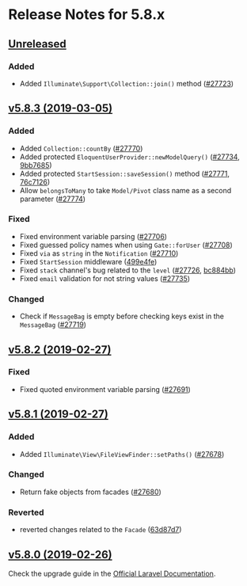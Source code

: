 # Release Notes for 5.8.x

## [Unreleased](https://github.com/laravel/framework/compare/v5.8.3...5.8)

### Added
- Added `Illuminate\Support\Collection::join()` method ([#27723](https://github.com/laravel/framework/pull/27723))


## [v5.8.3 (2019-03-05)](https://github.com/laravel/framework/compare/v5.8.2...v5.8.3)

### Added
- Added `Collection::countBy` ([#27770](https://github.com/laravel/framework/pull/27770))
- Added protected `EloquentUserProvider::newModelQuery()` ([#27734](https://github.com/laravel/framework/pull/27734), [9bb7685](https://github.com/laravel/framework/commit/9bb76853403fcb071b9454f1dc0369a8b42c3257))
- Added protected `StartSession::saveSession()` method ([#27771](https://github.com/laravel/framework/pull/27771), [76c7126](https://github.com/laravel/framework/commit/76c7126641e781fa30d819834f07149dda4e01e6))
- Allow `belongsToMany` to take `Model/Pivot` class name as a second parameter ([#27774](https://github.com/laravel/framework/pull/27774))

### Fixed
- Fixed environment variable parsing ([#27706](https://github.com/laravel/framework/pull/27706))
- Fixed guessed policy names when using `Gate::forUser` ([#27708](https://github.com/laravel/framework/pull/27708))
- Fixed `via` as `string` in the `Notification` ([#27710](https://github.com/laravel/framework/pull/27710))
- Fixed `StartSession` middleware ([499e4fe](https://github.com/laravel/framework/commit/499e4fefefc4f8c0fe6377297b575054ec1d476f))
- Fixed `stack` channel's bug related to the `level` ([#27726](https://github.com/laravel/framework/pull/27726), [bc884bb](https://github.com/laravel/framework/commit/bc884bb30e3dc12545ab63cea1f5a74b33dab59c))
- Fixed `email` validation for not string values ([#27735](https://github.com/laravel/framework/pull/27735))

### Changed
- Check if `MessageBag` is empty before checking keys exist in the `MessageBag` ([#27719](https://github.com/laravel/framework/pull/27719))


## [v5.8.2 (2019-02-27)](https://github.com/laravel/framework/compare/v5.8.1...v5.8.2)

### Fixed
- Fixed quoted environment variable parsing ([#27691](https://github.com/laravel/framework/pull/27691))


## [v5.8.1 (2019-02-27)](https://github.com/laravel/framework/compare/v5.8.0...v5.8.1)

### Added
- Added `Illuminate\View\FileViewFinder::setPaths()` ([#27678](https://github.com/laravel/framework/pull/27678))

### Changed
- Return fake objects from facades ([#27680](https://github.com/laravel/framework/pull/27680))

### Reverted
- reverted changes related to the `Facade` ([63d87d7](https://github.com/laravel/framework/commit/63d87d78e08cc502947f07ebbfa4993955339c5a))


## [v5.8.0 (2019-02-26)](https://github.com/laravel/framework/compare/5.7...v5.8.0)

Check the upgrade guide in the [Official Laravel Documentation](https://laravel.com/docs/5.8/upgrade).
